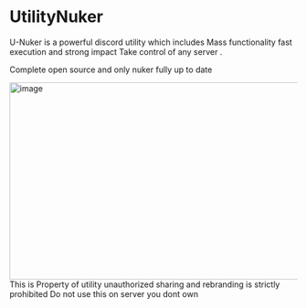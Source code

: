 # UtilityNuker
U-Nuker is a powerful discord utility which includes Mass functionality fast execution and strong impact Take control of any server .

Complete open source and only nuker fully up to date 

<img width="961" height="345" alt="image" src="https://github.com/user-attachments/assets/f5d2ef59-12cc-4cdf-8b18-a8fa99533a65" />
This is Property of utility unauthorized sharing and rebranding is strictly prohibited 
Do not use this on server you dont own 
